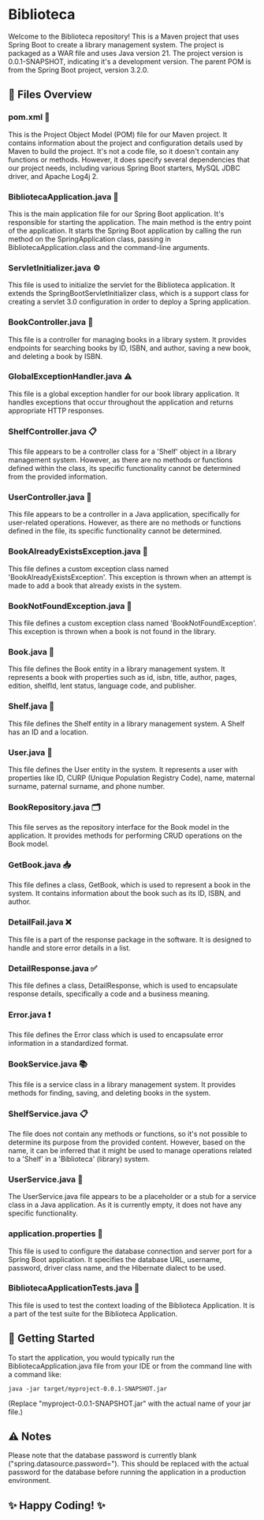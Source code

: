 # Biblioteca

Welcome to the Biblioteca repository! This is a Maven project that uses Spring Boot to create a library management system. The project is packaged as a WAR file and uses Java version 21. The project version is 0.0.1-SNAPSHOT, indicating it's a development version. The parent POM is from the Spring Boot project, version 3.2.0.

## :file_folder: Files Overview

### pom.xml :page_with_curl:

This is the Project Object Model (POM) file for our Maven project. It contains information about the project and configuration details used by Maven to build the project. It's not a code file, so it doesn't contain any functions or methods. However, it does specify several dependencies that our project needs, including various Spring Boot starters, MySQL JDBC driver, and Apache Log4j 2.

### BibliotecaApplication.java :rocket:

This is the main application file for our Spring Boot application. It's responsible for starting the application. The main method is the entry point of the application. It starts the Spring Boot application by calling the run method on the SpringApplication class, passing in BibliotecaApplication.class and the command-line arguments.

### ServletInitializer.java :gear:

This file is used to initialize the servlet for the Biblioteca application. It extends the SpringBootServletInitializer class, which is a support class for creating a servlet 3.0 configuration in order to deploy a Spring application.

### BookController.java :book:

This file is a controller for managing books in a library system. It provides endpoints for searching books by ID, ISBN, and author, saving a new book, and deleting a book by ISBN.

### GlobalExceptionHandler.java :warning:

This file is a global exception handler for our book library application. It handles exceptions that occur throughout the application and returns appropriate HTTP responses.

### ShelfController.java :clipboard:

This file appears to be a controller class for a 'Shelf' object in a library management system. However, as there are no methods or functions defined within the class, its specific functionality cannot be determined from the provided information.

### UserController.java :bust_in_silhouette:

This file appears to be a controller in a Java application, specifically for user-related operations. However, as there are no methods or functions defined in the file, its specific functionality cannot be determined.

### BookAlreadyExistsException.java :no_entry_sign:

This file defines a custom exception class named 'BookAlreadyExistsException'. This exception is thrown when an attempt is made to add a book that already exists in the system.

### BookNotFoundException.java :mag_right:

This file defines a custom exception class named 'BookNotFoundException'. This exception is thrown when a book is not found in the library.

### Book.java :open_book:

This file defines the Book entity in a library management system. It represents a book with properties such as id, isbn, title, author, pages, edition, shelfId, lent status, language code, and publisher.

### Shelf.java :bookmark_tabs:

This file defines the Shelf entity in a library management system. A Shelf has an ID and a location.

### User.java :busts_in_silhouette:

This file defines the User entity in the system. It represents a user with properties like ID, CURP (Unique Population Registry Code), name, maternal surname, paternal surname, and phone number.

### BookRepository.java :card_index_dividers:

This file serves as the repository interface for the Book model in the application. It provides methods for performing CRUD operations on the Book model.

### GetBook.java :inbox_tray:

This file defines a class, GetBook, which is used to represent a book in the system. It contains information about the book such as its ID, ISBN, and author.

### DetailFail.java :x:

This file is a part of the response package in the software. It is designed to handle and store error details in a list.

### DetailResponse.java :white_check_mark:

This file defines a class, DetailResponse, which is used to encapsulate response details, specifically a code and a business meaning.

### Error.java :exclamation:

This file defines the Error class which is used to encapsulate error information in a standardized format.

### BookService.java :books:

This file is a service class in a library management system. It provides methods for finding, saving, and deleting books in the system.

### ShelfService.java :clipboard:

The file does not contain any methods or functions, so it's not possible to determine its purpose from the provided content. However, based on the name, it can be inferred that it might be used to manage operations related to a 'Shelf' in a 'Biblioteca' (library) system.

### UserService.java :bust_in_silhouette:

The UserService.java file appears to be a placeholder or a stub for a service class in a Java application. As it is currently empty, it does not have any specific functionality.

### application.properties :wrench:

This file is used to configure the database connection and server port for a Spring Boot application. It specifies the database URL, username, password, driver class name, and the Hibernate dialect to be used.

### BibliotecaApplicationTests.java :test_tube:

This file is used to test the context loading of the Biblioteca Application. It is a part of the test suite for the Biblioteca Application.

## :rocket: Getting Started

To start the application, you would typically run the BibliotecaApplication.java file from your IDE or from the command line with a command like:
```
java -jar target/myproject-0.0.1-SNAPSHOT.jar
```
(Replace "myproject-0.0.1-SNAPSHOT.jar" with the actual name of your jar file.)

## :warning: Notes

Please note that the database password is currently blank ("spring.datasource.password="). This should be replaced with the actual password for the database before running the application in a production environment.

## :sparkles: Happy Coding! :sparkles:
